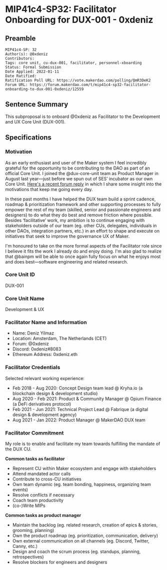 # MIP41c4-SP32: Facilitator Onboarding for DUX-001 - 0xdeniz

## Preamble

```
MIP41c4-SP: 32
Author(s): @0xdeniz
Contributors:
Tags: core unit, cu-dux-001, facilitator, personnel-xboarding
Status: Formal Submission
Date Applied: 2022-01-11
Date Ratified:
Ratification Poll URL: https://vote.makerdao.com/polling/QmR3DeK2
Forum URL: https://forum.makerdao.com/t/mip41c4-sp32-facilitator-onboarding-to-dux-001-0xdeniz/12559
```

## Sentence Summary

This subproposal is to onboard @0xdeniz as Facilitator to the Development and UX Core Unit (DUX-001).

## Specifications

### Motivation

As an early enthusiast and user of the Maker system I feel incredibly grateful for the opportunity to be contributing to the DAO as part of an official Core Unit. I joined the @dux-core-unit team as Product Manager in August last year—just before we spun out of SES’ incubator as our own Core Unit. [Here's a recent forum reply](https://forum.makerdao.com/t/why-are-you-passionate-about-maker/12194/11?u=0xdeniz) in which I share some insight into the motivations that keep me going every day.

In these past months I have helped the DUX team build a sprint cadence, roadmap & prioritization framework and other supporting processes to fully empower the rest of my team (skilled, senior and passionate engineers and designers) to do what they do best and remove friction where possible. Besides ‘facilitative’ work, my ambition is to continue engaging with stakeholders outside of our team (eg. other CUs, delegates, individuals in other DAOs, integration partners, etc.) in an effort to shape and execute on initiatives that seek to improve the governance UX of Maker. 

I'm honoured to take on the more formal aspects of the Facilitator role since I believe it fits the work I already do and enjoy doing. I'm also glad to realize that @bainpm will be able to once again fully focus on what he enjoys most and does best—software engineering and related research.

### Core Unit ID

DUX-001

### Core Unit Name
Development & UX
### Facilitator Name and Information
* Name: Deniz Yilmaz
* Location: Amsterdam, The Netherlands (CET)
* Forum: @0xdeniz
* Discord: 0xdeniz#8083
* Ethereum Address: 0xdeniz.eth

### Facilitator Credentials
Selected relevant working experience:
- Feb 2018 - Aug 2020: Concept Design team lead @ Kryha.io (a blockchain design & development studio)
- Aug 2020 - Feb 2021: Product & Community Manager @ Opium Finance (a DeFi derivatives protocol)
- Feb 2021 - Jun 2021: Technical Project Lead @ Fabrique (a digital design & development agency)
- Aug 2021 - Jan 2022: Product Manager @ MakerDAO DUX team

### Facilitator Commitment
My role is to enable and facilitate my team towards fulfilling the mandate of the DUX CU.

**Common tasks as facilitator**
- Represent CU within Maker ecosystem and engage with stakeholders
- Attend mandated actor calls
- Contribute to cross-CU initiatives
- Own team dynamic (eg. team bonding, happiness, organizing team events)
- Resolve conflicts if necessary
- Coach team productivity
- (co-)Write MIPs

**Common tasks as product manager**

- Maintain the backlog (eg. related research, creation of epics & stories, grooming, planning)
- Own the product roadmap (eg. prioritization, communication, delivery)
- Own external communication on all channels (eg. Discord, Twitter, Canny, etc.)
- Design and coach the scrum process (eg. standups, planning, retrospectives)
- Resolve blockers for engineers and designers
